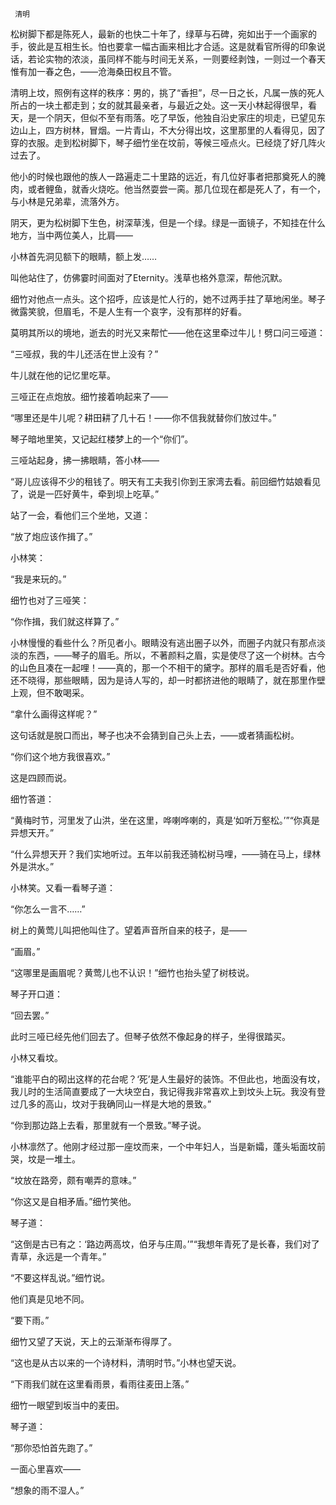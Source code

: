      清明 

   松树脚下都是陈死人，最新的也快二十年了，绿草与石碑，宛如出于一个画家的手，彼此是互相生长。怕也要拿一幅古画来相比才合适。这是就看官所得的印象说话，若论实物的浓淡，虽同样不能与时间无关系，一则要经剥蚀，一则过一个春天惟有加一春之色，——沧海桑田权且不管。

   清明上坟，照例有这样的秩序：男的，挑了“香担”，尽一日之长，凡属一族的死人所占的一块土都走到；女的就其最亲者，与最近之处。这一天小林起得很早，看天，是一个阴天，但似不至有雨落。吃了早饭，他独自沿史家庄的坝走，已望见东边山上，四方树林，冒烟。一片青山，不大分得出坟，这里那里的人看得见，因了穿的衣服。走到松树脚下，琴子细竹坐在坟前，等候三哑点火。已经烧了好几阵火过去了。

   他小的时候也跟他的族人一路遍走二十里路的远近，有几位好事者把那奠死人的腌肉，或者鲤鱼，就香火烧吃。他当然耍尝一脔。那几位现在都是死人了，有一个，与小林是兄弟辈，流落外方。

   阴天，更为松树脚下生色，树深草浅，但是一个绿。绿是一面镜子，不知挂在什么地方，当中两位美人，比肩——

   小林首先洞见额下的眼睛，额上发……

   叫他站住了，仿佛霎时间面对了Eternity。浅草也格外意深，帮他沉默。

   细竹对他点一点头。这个招呼，应该是忙人行的，她不过两手拄了草地闲坐。琴子微露笑貌，但眉毛，不是人生有一个哀字，没有那样的好看。

   莫明其所以的境地，逝去的时光又来帮忙——他在这里牵过牛儿！劈口问三哑道：

   “三哑叔，我的牛儿还活在世上没有？”

   牛儿就在他的记忆里吃草。

   三哑正在点炮放。细竹接着响起来了——

   “哪里还是牛儿呢？耕田耕了几十石！——你不信我就替你们放过牛。”

   琴子暗地里笑，又记起红楼梦上的一个“你们”。

   三哑站起身，拂一拂眼睛，答小林——

   “哥儿应该得不少的租钱了。明天有工夫我引你到王家湾去看。前回细竹姑娘看见了，说是一匹好黄牛，牵到坝上吃草。”

   站了一会，看他们三个坐地，又道：

   “放了炮应该作揖了。”

   小林笑：

   “我是来玩的。”

   细竹也对了三哑笑：

   “你作揖，我们就这样算了。”

   小林慢慢的看些什么？所见者小。眼睛没有逃出圈子以外，而圈子内就只有那点淡淡的东西，——琴子的眉毛。所以，不著颜料之眉，实是使尽了这一个树林。古今的山色且凑在一起哩！——真的，那一个不相干的黛字。那样的眉毛是否好看，他还不晓得，那些眼睛，因为是诗人写的，却一时都挤进他的眼睛了，就在那里作壁上观，但不敢喝采。

   “拿什么画得这样呢？”

   这句话就是脱口而出，琴子也决不会猜到自己头上去，——或者猜画松树。

   “你们这个地方我很喜欢。”

   这是四顾而说。

   细竹答道：

   “黄梅时节，河里发了山洪，坐在这里，哗喇哗喇的，真是‘如听万壑松。’”“你真是异想天开。”

   “什么异想天开？我们实地听过。五年以前我还骑松树马哩，——骑在马上，绿林外是洪水。”

   小林笑。又看一看琴子道：

   “你怎么一言不……”

   树上的黄莺儿叫把他叫住了。望着声音所自来的枝子，是——

   “画眉。”

   “这哪里是画眉呢？黄莺儿也不认识！”细竹也抬头望了树枝说。

   琴子开口道：

   “回去罢。”

   此时三哑已经先他们回去了。但琴子依然不像起身的样子，坐得很踏买。

   小林又看坟。

   “谁能平白的砌出这样的花台呢？‘死’是人生最好的装饰。不但此也，地面没有坟，我儿时的生活简直要成了一大块空白，我记得我非常喜欢上到坟头上玩。我没有登过几多的高山，坟对于我确同山一样是大地的景致。”

   “你到那边路上去看，那里就有一个景致。”琴子说。

   小林凛然了。他刚才经过那一座坟而来，一个中年妇人，当是新孀，蓬头垢面坟前哭，坟是一堆土。

   “坟放在路旁，颇有嘲弄的意味。”

   “你这又是自相矛盾。”细竹笑他。

   琴子道：

   “这倒是古已有之：‘路边两高坟，伯牙与庄周。’”“我想年青死了是长春，我们对了青草，永远是一个青年。”

   “不要这样乱说。”细竹说。

   他们真是见地不同。

   “要下雨。”

   细竹又望了天说，天上的云渐渐布得厚了。

   “这也是从古以来的一个诗材料，清明时节。”小林也望天说。

   “下雨我们就在这里看雨景，看雨往麦田上落。”

   细竹一眼望到坂当中的麦田。

   琴子道：

   “那你恐怕首先跑了。”

   一面心里喜欢——

   “想象的雨不湿人。”

